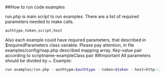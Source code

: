 ##How to run code examples

run.php is main script to run examples. There are a list of required parameters needed to make calls.
```php
authtype,token,script,host
```
Also each example could have required parameters, that described in $requiredParameters class variable.
Please pay attention, in file examples/config/map.php described mapping array. Key-value pair according to scriptname-exampleClass pair 
##Important 
All parameters should be divided by ```=```. 
Example:
```php
run examples/run.php --authtype=$authtype --token=$token --host=http://example.com -- --script=$scriptname
```